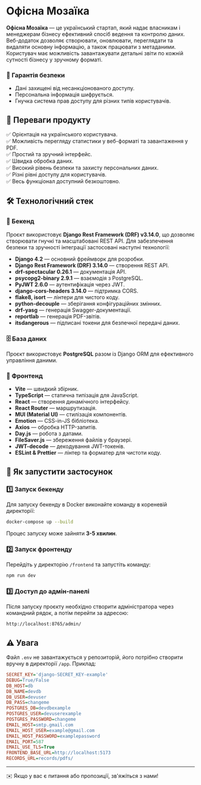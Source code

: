 # Офісна Мозаїка

**Офісна Мозаїка** — це український стартап, який надає власникам і менеджерам бізнесу ефективний спосіб ведення та контролю даних. Веб-додаток дозволяє створювати, оновлювати, переглядати та видаляти основну інформацію, а також працювати з метаданими.
Користувач має можливість завантажувати детальні звіти по кожній сутності бізнесу у зручному форматі.

### 🔐 Гарантія безпеки

- Дані захищені від несанкціонованого доступу.
- Персональна інформація шифрується.
- Гнучка система прав доступу для різних типів користувачів.

## 🚀 Переваги продукту

✅ Орієнтація на українського користувача.  
✅ Можливість перегляду статистики у веб-форматі та завантаження у PDF.  
✅ Простий та зручний інтерфейс.  
✅ Швидка обробка даних.  
✅ Високий рівень безпеки та захисту персональних даних.  
✅ Різні рівні доступу для користувачів.  
✅ Весь функціонал доступний безкоштовно.

## 🛠️ Технологічний стек

### 📌 Бекенд

Проєкт використовує **Django Rest Framework (DRF) v3.14.0**, що дозволяє створювати гнучкі та масштабовані REST API. Для забезпечення безпеки та зручності інтеграції застосовані наступні технології:

- **Django 4.2** — основний фреймворк для розробки.
- **Django Rest Framework (DRF) 3.14.0** — створення REST API.
- **drf-spectacular 0.26.1** — документація API.
- **psycopg2-binary 2.9.1** — взаємодія з PostgreSQL.
- **PyJWT 2.6.0** — аутентифікація через JWT.
- **django-cors-headers 3.14.0** — підтримка CORS.
- **flake8, isort** — лінтери для чистого коду.
- **python-decouple** — зберігання конфігураційних змінних.
- **drf-yasg** — генерація Swagger-документації.
- **reportlab** — генерація PDF-звітів.
- **itsdangerous** — підписані токени для безпечної передачі даних.

### 🗄️ База даних

Проєкт використовує **PostgreSQL** разом із Django ORM для ефективного управління даними.

### 🎨 Фронтенд

- **Vite** — швидкий збірник.
- **TypeScript** — статична типізація для JavaScript.
- **React** — створення динамічного інтерфейсу.
- **React Router** — маршрутизація.
- **MUI (Material UI)** — стилізація компонентів.
- **Emotion** — CSS-in-JS бібліотека.
- **Axios** — обробка HTTP-запитів.
- **Day.js** — робота з датами.
- **FileSaver.js** — збереження файлів у браузері.
- **JWT-decode** — декодування JWT-токенів.
- **ESLint & Prettier** — лінтер та форматер для чистоти коду.

## 🔧 Як запустити застосунок

### 1️⃣ Запуск бекенду

Для запуску бекенду в Docker виконайте команду в кореневій директорії:

```sh
docker-compose up --build
```

Процес запуску може зайняти **3-5 хвилин**.

### 2️⃣ Запуск фронтенду

Перейдіть у директорію `/frontend` та запустіть команду:

```sh
npm run dev
```

### 3️⃣ Доступ до адмін-панелі

Після запуску проєкту необхідно створити адміністратора через командний рядок, а потім перейти за адресою:

```sh
http://localhost:8765/admin/
```

## ⚠️ Увага

Файл `.env` не завантажується у репозиторій, його потрібно створити вручну в директорії `/app`. Приклад:

```ini
SECRET_KEY='django-SECRET_KEY-example'
DEBUG=True/False
DB_HOST=db
DB_NAME=devdb
DB_USER=devuser
DB_PASS=changeme
POSTGRES_DB=devdbexample
POSTGRES_USER=devuserexample
POSTGRES_PASSWORD=changeme
EMAIL_HOST=smtp.gmail.com
EMAIL_HOST_USER=example@gmail.com
EMAIL_HOST_PASSWORD=examplepassword
EMAIL_PORT=587
EMAIL_USE_TLS=True
FRONTEND_BASE_URL=http://localhost:5173
RECORDS_URL=records/pdfs/
```

---

✉️ Якщо у вас є питання або пропозиції, зв'яжіться з нами!

